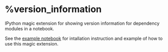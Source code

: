 %version_information
====================

IPython magic extension for showing version information for dependency modules in
a notebook.

See the
[example notebook](http://nbviewer.ipython.org/urls/raw.github.com/jrjohansson/version_information/master/example.ipynb)
for intallation instruction and example of how to use this magic extension.


